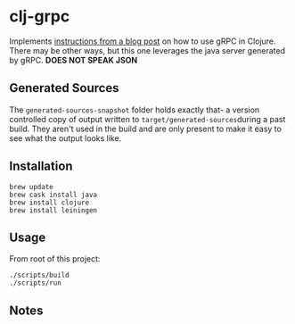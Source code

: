 # clj-grpc

Implements [instructions from a blog post](https://blog.jmibanez.com/2018/07/22/grpc-with-clojure-and-leiningen.html) on how to use gRPC in Clojure.
There may be other ways, but this one leverages the java server generated by gRPC. 
**DOES NOT SPEAK JSON**  

## Generated Sources
The `generated-sources-snapshot` folder holds exactly that- a version controlled copy of output written to 
`target/generated-sources`during a past build. They aren't used in the build and are only present to make it 
easy to see what the output looks like.

## Installation

    brew update
    brew cask install java
    brew install clojure
    brew install leiningen

## Usage
From root of this project:

    ./scripts/build
    ./scripts/run


## Notes

 
